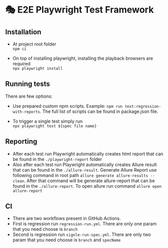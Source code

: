 # 🎭 E2E Playwright Test Framework

## Installation
* At project root folder\
`npm ci`

* On top of installing playwright, installing the playback browsers are required\
`npx playwright install`

## Running tests
There are few options:

* Use prepared custom npm scripts. Example: `npm run test:regression-with-reports`. The full list of scripts can be found in package.json file.

* To trigger a single test simply run\
`npx playwright test ${spec file name}`

## Reporting
* After each test run Playwright automatically creates html report that can be found in the `./playwright-report` folder
* Also after each test run Playwright automatically creates Allure result that can be found in the `./allure-result`.
  Generate Allure Report use following command in root path `allure generate allure-results --clean`. After that command
will be generate allure-report that can be found in the `./allure-report`. To open allure run command `allure open allure-report`

## CI
* There are two workflows present in GitHub Actions.
* First is regression run `regression-run.yml`. There are only one param that you need choose is `branch`
* Second is regression run `signle-run-spec.yml`. There are only two param that you need choose is `branch` and `specName`



